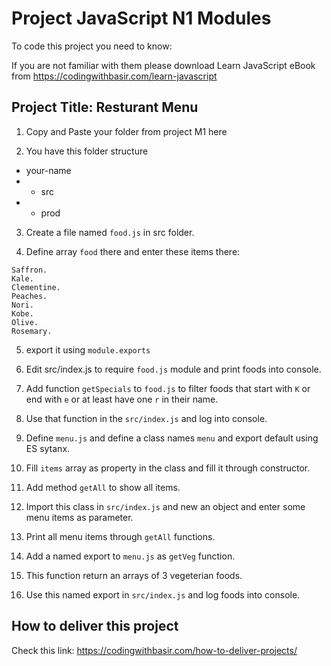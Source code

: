 # Project JavaScript N1 Modules

To code this project you need to know:


If you are not familiar with them please download Learn JavaScript eBook from https://codingwithbasir.com/learn-javascript

## Project Title: Resturant Menu

1. Copy and Paste your folder from  project M1 here

2. You have this folder structure

- your-name
- - src
- - prod

3. Create a file named `food.js` in src folder.

4. Define array `food` there and enter these items there:

```
Saffron.  
Kale.  
Clementine. 
Peaches.  
Nori.  
Kobe.  
Olive.  
Rosemary.
```
5. export it using `module.exports`

6. Edit src/index.js to require `food.js` module and print foods into console.

7. Add function `getSpecials` to `food.js` to filter foods that start with `K` or end with `e` or at least have one `r` in their name.

8. Use that function in the `src/index.js` and log into console.

9. Define `menu.js` and define a class names `menu` and export default using ES sytanx.

10. Fill `items` array as property in the class and fill it through constructor.

11. Add method `getAll` to show all items.

12. Import this class in `src/index.js` and new an object and enter some menu items as parameter.

13. Print all menu items through `getAll` functions.

14. Add a named export to `menu.js` as `getVeg` function.

15. This function return an arrays of 3 vegeterian foods.

16. Use this named export in `src/index.js` and log foods into console.



## How to deliver this project

Check this link: https://codingwithbasir.com/how-to-deliver-projects/
